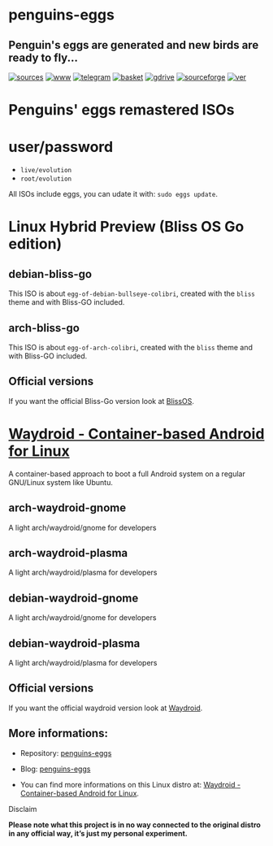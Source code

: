 penguins-eggs
=============

## Penguin&#39;s eggs are generated and new birds are ready to fly...
[![sources](https://img.shields.io/badge/github-sources-cyan)](https://github.com/pieroproietti/penguins-eggs)
[![www](https://img.shields.io/badge/www-blog-cyan)](https://penguins-eggs.net)
[![telegram](https://img.shields.io/badge/telegram-group-cyan)](https://t.me/penguins_eggs)
[![basket](https://img.shields.io/badge/basket-naked-blue)](https://penguins-eggs/basket/)
[![gdrive](https://img.shields.io/badge/gdrive-all-blue)](https://drive.google.com/drive/folders/19fwjvsZiW0Dspu2Iq-fQN0J-PDbKBlYY)
[![sourceforge](https://img.shields.io/badge/sourceforge-all-blue)](https://sourceforge.net/projects/penguins-eggs/files/)
[![ver](https://img.shields.io/npm/v/penguins-eggs.svg)](https://npmjs.org/package/penguins-eggs)

# Penguins' eggs remastered ISOs

# user/password
* ```live/evolution```
* ```root/evolution```

All ISOs include eggs, you can udate it with: ```sudo eggs update```.

# Linux Hybrid Preview (Bliss OS Go edition)

## debian-bliss-go

This ISO is about `egg-of-debian-bullseye-colibri`, created with the `bliss` theme and with Bliss-GO included.

## **arch-bliss-go**

This ISO is about `egg-of-arch-colibri`, created with the `bliss` theme and with Bliss-GO included.

## Official versions
If you want the official Bliss-Go version look at [BlissOS](https://blog.blissos.org/bliss-os-linux-hybrid-preview/). 


# [Waydroid - Container-based Android for Linux](https://waydro.id/)

A container-based approach to boot a full Android system on a regular GNU/Linux system like Ubuntu.

##  **arch-waydroid-gnome**
A light arch/waydroid/gnome for developers

##  **arch-waydroid-plasma**
A light arch/waydroid/plasma for developers

##  **debian-waydroid-gnome**
A light arch/waydroid/gnome for developers

##  **debian-waydroid-plasma**
A light arch/waydroid/plasma for developers

## Official versions
If you want the official waydroid version look at [Waydroid](https://waydro.id/#wdlinux). 

## More informations:

* Repository: [penguins-eggs](https://github.com/pieroproietti/penguins-eggs)
* Blog: [penguins-eggs](https://penguins-eggs.net)

* You can find more informations on this Linux distro at: [Waydroid - Container-based Android for Linux](https://waydro.id/).


Disclaim

__Please note what this project is in no way connected to the original distro in any official way, it’s just my personal experiment.__

